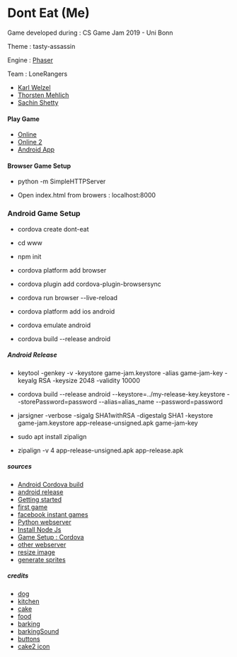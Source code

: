 # Dont Eat (Me)

Game developed during : CS Game Jam 2019 - Uni Bonn

Theme : tasty-assassin

Engine : [Phaser](phaser.io)

Team : LoneRangers

* [Karl Welzel](https://github.com/BurningKarl)
* [Thorsten Mehlich](www.google.com)
* [Sachin Shetty](gaganyatri.com)


#### Play Game
* [Online](https://gaganyatri.com/tasty-assassin)
* [Online 2](https://debentured-zebra-0226.dataplicity.io/tasty-assassin/)
* [Android App](https://play.google.com/store/apps/details?id=com.slabstech.game.donteatme)

#### Browser Game Setup

* python -m SimpleHTTPServer

* Open index.html from browers : localhost:8000


### Android Game Setup
* cordova create dont-eat

* cd www

* npm init

* cordova platform add browser

* cordova plugin add cordova-plugin-browsersync

* cordova run browser --live-reload

* cordova platform add ios android

* cordova emulate android

* cordova build --release android



##### Android Release
* keytool -genkey -v -keystore game-jam.keystore -alias game-jam-key -keyalg RSA -keysize 2048 -validity 10000

* cordova build --release android --keystore=../my-release-key.keystore --storePassword=password --alias=alias_name --password=password

* jarsigner -verbose -sigalg SHA1withRSA -digestalg SHA1 -keystore game-jam.keystore app-release-unsigned.apk game-jam-key

* sudo apt install zipalign

* zipalign -v 4 app-release-unsigned.apk app-release.apk


#####  sources
* [Android Cordova build](https://cordova.apache.org/docs/en/latest/guide/platforms/android/)
* [android release](https://codeburst.io/publish-a-cordova-generated-android-app-to-the-google-play-store-c7ae51cccdd5)
* [Getting started](https://phaser.io/tutorials/getting-started-phaser3)
* [first game](https://phaser.io/tutorials/making-your-first-phaser-3-game)
* [facebook instant games](https://phaser.io/tutorials/getting-started-facebook-instant-games)
* [Python webserver](https://www.linuxjournal.com/content/tech-tip-really-simple-http-server-python)
* [Install Node Js](https://github.com/nodesource/distributions/blob/master/README.md#debmanual)
* [Game Setup : Cordova](https://gamedevacademy.org/creating-mobile-games-with-phaser-3-and-cordova/)
* [other webserver](https://phaser.io/tutorials/getting-started-phaser3/part2)
* [resize image](https://resizeimage.net/)
* [generate sprites](https://instantsprite.com/)

##### credits


* [dog](https://opengameart.org/content/rusty)
* [kitchen](www.google.com)
* [cake]( https://commons.wikimedia.org/wiki/File:Cartoon_Happy_Birthday_Cake.svg)
* [food](https://henrysoftware.itch.io/pixel-food)
* [barking](https://en.wikipedia.org/wiki/File:Icon_sound_loudspeaker.svg)
* [barkingSound](https://www.zapsplat.com/music/dog-barking-3/)
* [buttons](https://opengameart.org/content/ui-pack)
* [cake2 icon](  https://www.iconfinder.com/icons/378570/birthday_cake_icon)
